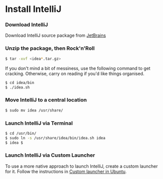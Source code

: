 # Install IntelliJ

### Download IntelliJ

Download IntelliJ source package from [JetBrains](https://www.jetbrains.com/idea/download/)

### Unzip the package, then Rock'n'Roll

```bash
$ tar -xvf <idea*.tar.gz>
```

If you don't mind a bit of messiness, use the following command to get cracking. Otherwise, carry on reading if you'd like things organised.

```bash
$ cd idea/bin
$ ./idea.sh
```

### Move IntelliJ to a central location

```bash
$ sudo mv idea /usr/share/
```

### Launch IntelliJ via Terminal

```bash
$ cd /usr/bin/
$ sudo ln -s /usr/share/idea/bin/idea.sh idea
$ idea $
```

### Launch IntelliJ via Custom Launcher

To use a more native approach to launch IntelliJ, create a custom launcher for it. Follow the instructions in [Custom launcher in Ubuntu](https://github.com/mlin6436/eden/blob/master/ubuntu/custom%20launcher%20in%20ubuntu.md).
